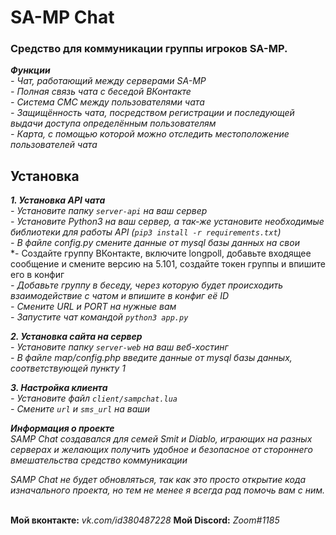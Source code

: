 <h1>SA-MP Chat</h1>
<h3>Средство для коммуникации группы игроков SA-MP.</h3>

***Функции***<br>
*-  Чат, работающий между серверами SA-MP*<br>
*-  Полная связь чата с беседой ВКонтакте*<br>
*-  Система СМС между пользователями чата*<br>
*-  Защищённость чата, посредством регистрации и последующей выдачи доступа определённым пользователям*<br>
*-  Карта, с помощью которой можно отследить местоположение пользователей чата*<br>

<h2>Установка</h2>

***1. Установка API чата***<br>
*-  Установите папку `server-api` на ваш сервер*<br>
*-  Установите Python3 на ваш сервер, а так-же установите необходимые библиотеки для работы API (`pip3 install -r requirements.txt`)*<br>
*-  В файле config.py смените данные от mysql базы данных на свои*<br>
*-  Создайте группу ВКонтакте, включите longpoll, добавьте входящее сообщение и смените версию на 5.101, создайте токен группы и впишите его в конфиг<br>
*-  Добавьте группу в беседу, через которую будет происходить взаимодействие с чатом и впишите в конфиг её ID*<br>
*-  Смените URL и PORT на нужные вам*<br>
*-  Запустите чат командой `python3 app.py`*

***2. Установка сайта на сервер***<br>
*-  Установите папку `server-web` на ваш веб-хостинг*<br>
*-  В файле map/config.php введите данные от mysql базы данных, соответствующей пункту 1*<br>

***3. Настройка клиента***<br>
*-  Установите файл `client/sampchat.lua`*<br>
*-  Смените `url` и `sms_url` на ваши*<br>

***Информация о проекте***<br>
*SAMP Chat создавался для семей Smit и Diablo, играющих на разных серверах и желающих получить удобное и безопасное от стороннего вмешательства средство коммуникации*<br>

*SAMP Chat не будет обновляться, так как это просто открытие кода изначального проекта, но тем не менее я всегда рад помочь вам с ним.*<br><br>

**Мой вконтакте:** *vk.com/id380487228*
**Мой Discord:** *Zoom#1185*
